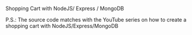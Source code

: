 Shopping Cart with NodeJS/ Express / MongoDB

P.S.: The source code matches with the YouTube series on how to create a shopping cart with NodeJS/Express/MongoDB
